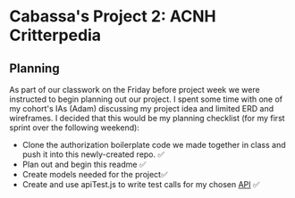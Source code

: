 # Cabassa's Project 2: ACNH Critterpedia

## Planning
As part of our classwork on the Friday before project week we were instructed to begin planning out our project. I spent some time with one of my cohort's IAs (Adam) discussing my project idea and limited ERD and wireframes. I decided that this would be my planning checklist (for my first sprint over the following weekend):
* Clone the authorization boilerplate code we made together in class and push it into this newly-created repo. ✅
* Plan out and begin this readme ✅
* Create models needed for the project✅
* Create and use apiTest.js to write test calls for my chosen [API](https://acnhapi.com/v1/) ✅